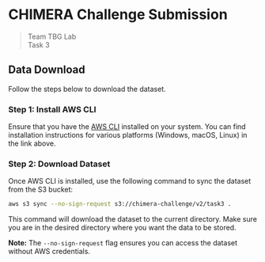 # CHIMERA Challenge Submission

> Team TBG Lab<br>
> Task 3

## Data Download

Follow the steps below to download the dataset.

### Step 1: Install AWS CLI

Ensure that you have the [AWS CLI](https://docs.aws.amazon.com/cli/latest/userguide/getting-started-install.html) installed on your system.
You can find installation instructions for various platforms (Windows, macOS, Linux) in the link above.

### Step 2: Download Dataset

Once AWS CLI is installed, use the following command to sync the dataset from the S3 bucket:

```bash
aws s3 sync --no-sign-request s3://chimera-challenge/v2/task3 .
```

This command will download the dataset to the current directory.
Make sure you are in the desired directory where you want the data to be stored.

**Note:** The `--no-sign-request` flag ensures you can access the dataset without AWS credentials.
